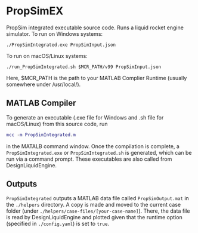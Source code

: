 # PropSimEX

PropSim integrated executable source code. Runs a liquid rocket engine simulator.
To run on Windows systems:

```properties
./PropSimIntegrated.exe PropSimInput.json
```

To run on macOS/Linux systems:

```properties
./run_PropSimIntegrated.sh $MCR_PATH/v99 PropSimInput.json
```

Here, $MCR_PATH is the path to your MATLAB Complier Runtime (usually somewhere under /usr/local/).

## MATLAB Compiler

To generate an executable (.exe file for Windows and .sh file for macOS/Linux) from this source code, run

```matlab
mcc -m PropSimIntegrated.m
```

in the MATALB command window. Once the compilation is complete, a `PropSimIntegrated.exe` or `PropSimIntegrated.sh` is generated, which can be run via a command prompt. These executables are also called from DesignLiquidEngine.

## Outputs

`PropSimIntegrated` outputs a MATLAB data file called `PropSimOutput.mat` in the `./helpers` directory. A copy is made and moved to the current case folder (under `./helpers/case-files/[your-case-name]`). There, the data file is read by DesignLiquidEngine and plotted given that the runtime option (specified in `./config.yaml`) is set to `true`.
